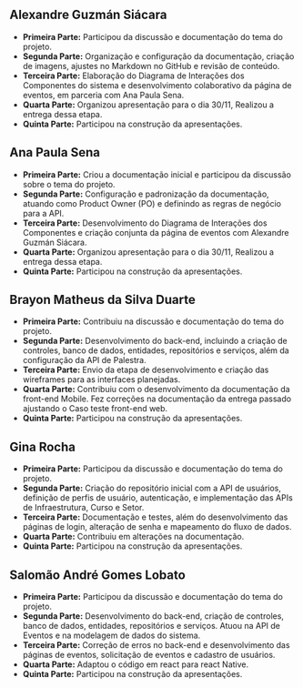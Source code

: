 ## Alexandre Guzmán Siácara
- **Primeira Parte:** Participou da discussão e documentação do tema do projeto.
- **Segunda Parte:** Organização e configuração da documentação, criação de imagens, ajustes no Markdown no GitHub e revisão de conteúdo.
- **Terceira Parte:** Elaboração do Diagrama de Interações dos Componentes do sistema e desenvolvimento colaborativo da página de eventos, em parceria com Ana Paula Sena.
- **Quarta Parte:** Organizou apresentação para o dia 30/11, Realizou a entrega dessa etapa.
- **Quinta Parte:** Participou na construção da apresentações. 

## Ana Paula Sena
- **Primeira Parte:** Criou a documentação inicial e participou da discussão sobre o tema do projeto.
- **Segunda Parte:** Configuração e padronização da documentação, atuando como Product Owner (PO) e definindo as regras de negócio para a API.
- **Terceira Parte:** Desenvolvimento do Diagrama de Interações dos Componentes e criação conjunta da página de eventos com Alexandre Guzmán Siácara.
- **Quarta Parte:** Organizou apresentação para o dia 30/11, Realizou a entrega dessa etapa.
- **Quinta Parte:** Participou na construção da apresentações. 

## Brayon Matheus da Silva Duarte
- **Primeira Parte:** Contribuiu na discussão e documentação do tema do projeto.
- **Segunda Parte:** Desenvolvimento do back-end, incluindo a criação de controles, banco de dados, entidades, repositórios e serviços, além da configuração da API de Palestra.
- **Terceira Parte:** Envio da etapa de desenvolvimento e criação das wireframes para as interfaces planejadas.
- **Quarta Parte:** Contribuiu com o desenvolvimento da documentação da front-end Mobile. Fez correções na documentação da entrega passado ajustando o Caso teste front-end web. 
- **Quinta Parte:** Participou na construção da apresentações. 

## Gina Rocha
- **Primeira Parte:** Participou da discussão e documentação do tema do projeto.
- **Segunda Parte:** Criação do repositório inicial com a API de usuários, definição de perfis de usuário, autenticação, e implementação das APIs de Infraestrutura, Curso e Setor.
- **Terceira Parte:** Documentação e testes, além do desenvolvimento das páginas de login, alteração de senha e mapeamento do fluxo de dados.
- **Quarta Parte:** Contribuiu em alterações na documentação.
- **Quinta Parte:** Participou na construção da apresentações. 

## Salomão André Gomes Lobato
- **Primeira Parte:** Participou da discussão e documentação do tema do projeto.
- **Segunda Parte:** Desenvolvimento do back-end, criação de controles, banco de dados, entidades, repositórios e serviços. Atuou na API de Eventos e na modelagem de dados do sistema.
- **Terceira Parte:** Correção de erros no back-end e desenvolvimento das páginas de eventos, solicitação de eventos e cadastro de usuários.
- **Quarta Parte:** Adaptou o código em react para react Native. 
- **Quinta Parte:** Participou na construção da apresentações.
